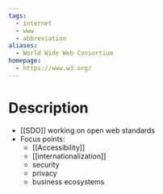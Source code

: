 ```yaml
---
tags:
  - internet
  - www
  - abbreviation
aliases:
  - World Wide Web Consortium
homepage:
  - https://www.w3.org/
---
```

# Description
- [[SDO]] working on open web standards
- Focus points:
	- [[Accessibility]]
	- [[internationalization]]
	- security
	- privacy
	- business ecosystems